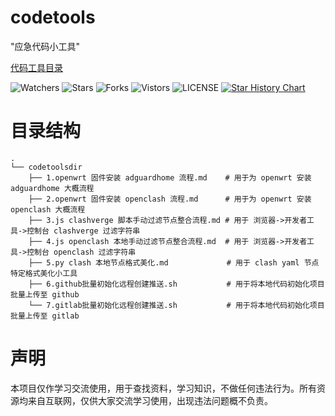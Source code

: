# codetools
"应急代码小工具"

[代码工具目录](./codetoolsdir/)  

![Watchers](https://img.shields.io/github/watchers/20241204/codetools) ![Stars](https://img.shields.io/github/stars/20241204/codetools) ![Forks](https://img.shields.io/github/forks/20241204/codetools) ![Vistors](https://visitor-badge.laobi.icu/badge?page_id=20241204.codetools) ![LICENSE](https://img.shields.io/badge/license-CC%20BY--SA%204.0-green.svg)
<a href="https://star-history.com/#20241204/codetools&Date">
  <picture>
    <source media="(prefers-color-scheme: dark)" srcset="https://api.star-history.com/svg?repos=20241204/codetools&type=Date&theme=dark" />
    <source media="(prefers-color-scheme: light)" srcset="https://api.star-history.com/svg?repos=20241204/codetools&type=Date" />
    <img alt="Star History Chart" src="https://api.star-history.com/svg?repos=20241204/codetools&type=Date" />
  </picture>
</a>

# 目录结构
```
.  
└── codetoolsdir  
    ├── 1.openwrt 固件安装 adguardhome 流程.md    # 用于为 openwrt 安装 adguardhome 大概流程  
    ├── 2.openwrt 固件安装 openclash 流程.md      # 用于为 openwrt 安装 openclash 大概流程  
    ├── 3.js clashverge 脚本手动过滤节点整合流程.md # 用于 浏览器->开发者工具->控制台 clashverge 过滤字符串  
    ├── 4.js openclash 本地手动过滤节点整合流程.md  # 用于 浏览器->开发者工具->控制台 openclash 过滤字符串  
    ├── 5.py clash 本地节点格式美化.md             # 用于 clash yaml 节点特定格式美化小工具  
    ├── 6.github批量初始化远程创建推送.sh           # 用于将本地代码初始化项目批量上传至 github  
    └── 7.gitlab批量初始化远程创建推送.sh           # 用于将本地代码初始化项目批量上传至 gitlab  
```
# 声明
本项目仅作学习交流使用，用于查找资料，学习知识，不做任何违法行为。所有资源均来自互联网，仅供大家交流学习使用，出现违法问题概不负责。